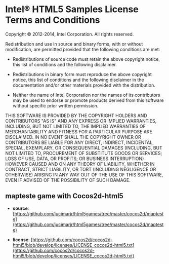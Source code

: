 # Intel® HTML5 Samples License Terms and Conditions

Copyright © 2012-2014, Intel Corporation. All rights reserved.

Redistribution and use in source and binary forms, with or without
modification, are permitted provided that the following conditions are
met:

-   Redistributions of source code must retain the above copyright
    notice, this list of conditions and the following disclaimer.

-   Redistributions in binary form must reproduce the above copyright
    notice, this list of conditions and the following disclaimer in the
    documentation and/or other materials provided with the distribution.

-   Neither the name of Intel Corporation nor the names of its
    contributors may be used to endorse or promote products derived from
    this software without specific prior written permission.

THIS SOFTWARE IS PROVIDED BY THE COPYRIGHT HOLDERS AND CONTRIBUTORS "AS
IS" AND ANY EXPRESS OR IMPLIED WARRANTIES, INCLUDING, BUT NOT LIMITED
TO, THE IMPLIED WARRANTIES OF MERCHANTABILITY AND FITNESS FOR A
PARTICULAR PURPOSE ARE DISCLAIMED. IN NO EVENT SHALL THE COPYRIGHT OWNER
OR CONTRIBUTORS BE LIABLE FOR ANY DIRECT, INDIRECT, INCIDENTAL, SPECIAL,
EXEMPLARY, OR CONSEQUENTIAL DAMAGES (INCLUDING, BUT NOT LIMITED TO,
PROCUREMENT OF SUBSTITUTE GOODS OR SERVICES; LOSS OF USE, DATA, OR
PROFITS; OR BUSINESS INTERRUPTION) HOWEVER CAUSED AND ON ANY THEORY OF
LIABILITY, WHETHER IN CONTRACT, STRICT LIABILITY, OR TORT (INCLUDING
NEGLIGENCE OR OTHERWISE) ARISING IN ANY WAY OUT OF THE USE OF THIS
SOFTWARE, EVEN IF ADVISED OF THE POSSIBILITY OF SUCH DAMAGE.

##  mapteste game with Cocos2d-html5
* **source**: [https://github.com/jucimarjr/html5games/tree/master/cocos2d/mapteste](https://github.com/jucimarjr/html5games/tree/master/cocos2d/mapteste)

* **license**: [https://github.com/cocos2d/cocos2d-html5/blob/develop/licenses/LICENSE_cocos2d-html5.txt](https://github.com/cocos2d/cocos2d-html5/blob/develop/licenses/LICENSE_cocos2d-html5.txt)